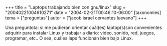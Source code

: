 +++
title = "Laptops trabajando bien con gnu/linux"
slug = "20040221004610271"
date = "2004-02-21T00:46:10-06:00"
[taxonomies]
tema = ["preguntas"]
autor = ["jacob israel cervantes luevano"]
+++

Una preguntota: si me pudieran orientar cuál(es) laptop(s)son
convenientes adquirir para instalar Linux y trabajar a diario: video,
sonido, red, juegos, programar, etc.. O sea, cuáles laps funcionan bien
bajo Linux.


